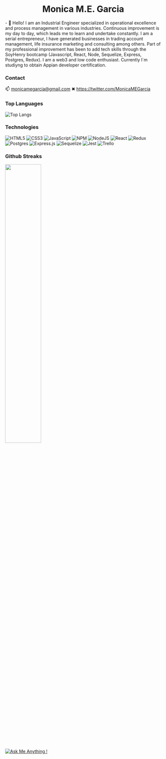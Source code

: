 <h1 align="center"> Monica M.E. Garcia </h1> 
- 👋 Hello! I am an Industrial Engineer specialized in operational excellence and process management in various industries. Continuous improvement is my day to day, which leads me to learn and undertake constantly. I am a serial entrepreneur, I have generated businesses in trading account management, life insurance marketing and consulting among others. 
Part of my professional improvement has been to add tech skills through the SoyHenry bootcamp (Javascript, React, Node, Sequelize, Express, Postgres, Redux). I am a web3 and low code enthusiast. Currently I´m studiyng to obtain Appian developer certification.

### Contact
📫 monicamegarcia@gmail.com
✖ https://twitter.com/MonicaMEGarcia

### Top Languages
 ![Top Langs](https://github-readme-stats.vercel.app/api/top-langs/?username=Monicamegarcia&layout=compact)
 
### Technologies
![HTML5](https://img.shields.io/badge/html5-%23E34F26.svg?style=for-the-badge&logo=html5&logoColor=white)
![CSS3](https://img.shields.io/badge/css3-%231572B6.svg?style=for-the-badge&logo=css3&logoColor=white)
![JavaScript](https://img.shields.io/badge/javascript-%23323330.svg?style=for-the-badge&logo=javascript&logoColor=%23F7DF1E)
![NPM](https://img.shields.io/badge/NPM-%23CB3837.svg?style=for-the-badge&logo=npm&logoColor=white)
![NodeJS](https://img.shields.io/badge/node.js-6DA55F?style=for-the-badge&logo=node.js&logoColor=white)
![React](https://img.shields.io/badge/react-%2320232a.svg?style=for-the-badge&logo=react&logoColor=%2361DAFB)
![Redux](https://img.shields.io/badge/redux-%23593d88.svg?style=for-the-badge&logo=redux&logoColor=white)
![Postgres](https://img.shields.io/badge/postgres-%23316192.svg?style=for-the-badge&logo=postgresql&logoColor=white)
![Express.js](https://img.shields.io/badge/express.js-%23404d59.svg?style=for-the-badge&logo=express&logoColor=%2361DAFB)
![Sequelize](https://img.shields.io/badge/Sequelize-52B0E7?style=for-the-badge&logo=Sequelize&logoColor=white)
![Jest](https://img.shields.io/badge/-jest-%23C21325?style=for-the-badge&logo=jest&logoColor=white)
![Trello](https://img.shields.io/badge/Trello-%23026AA7.svg?style=for-the-badge&logo=Trello&logoColor=white)


### Github Streaks
<img src="https://github-readme-streak-stats.herokuapp.com/?user=Monicamegarcia&theme=dark" width="48%" >

[![Ask Me Anything !](https://img.shields.io/badge/Ask%20me-anything-1abc9c.svg)](https://GitHub.com/Monicamegarcia/)
<!---
Monicamegarcia/Monicamegarcia is a ✨ special ✨ repository because its `README.md` (this file) appears on your GitHub profile.
You can click the Preview link to take a look at your changes.
--->
